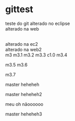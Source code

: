 # gittest
teste do git
alterado no eclipse
<br />
alterado na web

<br />
alterado na ec2

<br />
alterado na web2
<br />
m3
m3.1
m3.2
m3.3
c1.0
m3.4

m3.5
m3.6

m3.7


master heheheh

master heheheh2

meu oh nãoooooo

master heheheh3
